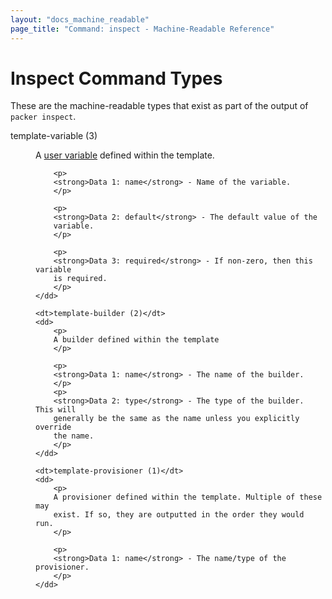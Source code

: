 ```yaml
---
layout: "docs_machine_readable"
page_title: "Command: inspect - Machine-Readable Reference"
---
```


# Inspect Command Types

These are the machine-readable types that exist as part of the output
of `packer inspect`.

<dl>
	<dt>template-variable (3)</dt>
	<dd>
		<p>
		A <a href="/docs/templates/user-variables.html">user variable</a>
		defined within the template.
		</p>

		<p>
		<strong>Data 1: name</strong> - Name of the variable.
		</p>

		<p>
		<strong>Data 2: default</strong> - The default value of the
		variable.
		</p>

		<p>
		<strong>Data 3: required</strong> - If non-zero, then this variable
		is required.
		</p>
	</dd>

	<dt>template-builder (2)</dt>
	<dd>
		<p>
		A builder defined within the template
		</p>

		<p>
		<strong>Data 1: name</strong> - The name of the builder.
		</p>
		<p>
		<strong>Data 2: type</strong> - The type of the builder. This will
		generally be the same as the name unless you explicitly override
		the name.
		</p>
	</dd>

	<dt>template-provisioner (1)</dt>
	<dd>
		<p>
		A provisioner defined within the template. Multiple of these may
		exist. If so, they are outputted in the order they would run.
		</p>

		<p>
		<strong>Data 1: name</strong> - The name/type of the provisioner.
		</p>
	</dd>
</dl>
